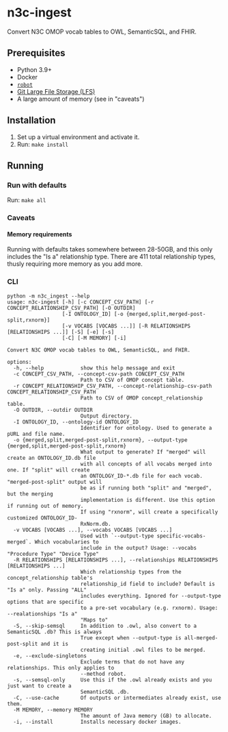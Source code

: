 # n3c-ingest
Convert N3C OMOP vocab tables to OWL, SemanticSQL, and FHIR.

## Prerequisites
* Python 3.9+
* Docker
* [`robot`](http://robot.obolibrary.org/)
* [Git Large File Storage (LFS)](https://git-lfs.com/)
* A large amount of memory (see in "caveats")

## Installation
1. Set up a virtual environment and activate it.
2. Run: `make install`

## Running
### Run with defaults
Run: `make all`

### Caveats
#### Memory requirements
Running with defaults takes somewhere between 28-50GB, and this only includes the "Is a" relationship type. There 
are 411 total relationship types, thusly requiring more memory as you add more.

### CLI
```
python -m n3c_ingest --help
usage: n3c-ingest [-h] [-c CONCEPT_CSV_PATH] [-r CONCEPT_RELATIONSHIP_CSV_PATH] [-O OUTDIR]
                  [-I ONTOLOGY_ID] [-o {merged,split,merged-post-split,rxnorm}]
                  [-v VOCABS [VOCABS ...]] [-R RELATIONSHIPS [RELATIONSHIPS ...]] [-S] [-e] [-s]
                  [-C] [-M MEMORY] [-i]

Convert N3C OMOP vocab tables to OWL, SemanticSQL, and FHIR.

options:
  -h, --help            show this help message and exit
  -c CONCEPT_CSV_PATH, --concept-csv-path CONCEPT_CSV_PATH
                        Path to CSV of OMOP concept table.
  -r CONCEPT_RELATIONSHIP_CSV_PATH, --concept-relationship-csv-path CONCEPT_RELATIONSHIP_CSV_PATH
                        Path to CSV of OMOP concept_relationship table.
  -O OUTDIR, --outdir OUTDIR
                        Output directory.
  -I ONTOLOGY_ID, --ontology-id ONTOLOGY_ID
                        Identifier for ontology. Used to generate a pURL and file name.
  -o {merged,split,merged-post-split,rxnorm}, --output-type {merged,split,merged-post-split,rxnorm}
                        What output to generate? If "merged" will create an ONTOLOGY_ID.db file
                        with all concepts of all vocabs merged into one. If "split" will create
                        an ONTOLOGY_ID-*.db file for each vocab. "merged-post-split" output will
                        be as if running both "split" and "merged", but the merging
                        implementation is different. Use this option if running out of memory.
                        If using "rxnorm", will create a specifically customized ONTOLOGY_ID-
                        RxNorm.db.
  -v VOCABS [VOCABS ...], --vocabs VOCABS [VOCABS ...]
                        Used with `--output-type specific-vocabs-merged`. Which vocabularies to
                        include in the output? Usage: --vocabs "Procedure Type" "Device Type"
  -R RELATIONSHIPS [RELATIONSHIPS ...], --relationships RELATIONSHIPS [RELATIONSHIPS ...]
                        Which relationship types from the concept_relationship table's
                        relationship_id field to include? Default is "Is a" only. Passing "ALL"
                        includes everything. Ignored for --output-type options that are specific
                        to a pre-set vocabulary (e.g. rxnorm). Usage: --realationships "Is a"
                        "Maps to"
  -S, --skip-semsql     In addition to .owl, also convert to a SemanticSQL .db? This is always
                        True except when --output-type is all-merged-post-split and it is
                        creating initial .owl files to be merged.
  -e, --exclude-singletons
                        Exclude terms that do not have any relationships. This only applies to
                        --method robot.
  -s, --semsql-only     Use this if the .owl already exists and you just want to create a
                        SemanticSQL .db.
  -C, --use-cache       Of outputs or intermediates already exist, use them.
  -M MEMORY, --memory MEMORY
                        The amount of Java memory (GB) to allocate.
  -i, --install         Installs necessary docker images.
```
